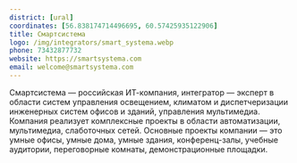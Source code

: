 ```yaml
---
district: [ural]
coordinates: [56.838174714496695, 60.57425935122906]
title: Смартсистема
logo: /img/integrators/smart_systema.webp
phone: 73432877732
website: https://smartsystema.com
email: welcome@smartsystema.com
---
```


Смартсистема — российская ИТ-компания, интегратор — эксперт в области систем управления освещением, климатом и диспетчеризации инженерных систем офисов и зданий, управления мультимедиа. Компания реализует комплексные проекты в области автоматизации, мультимедиа, слаботочных сетей. Основные проекты компании — это умные офисы, умные дома, умные здания, конференц-залы, учебные аудитории, переговорные комнаты, демонстрационные площадки.
